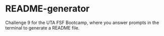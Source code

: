 # README-generator
Challenge 9 for the UTA FSF Bootcamp, where you answer prompts in the terminal to generate a README file.
